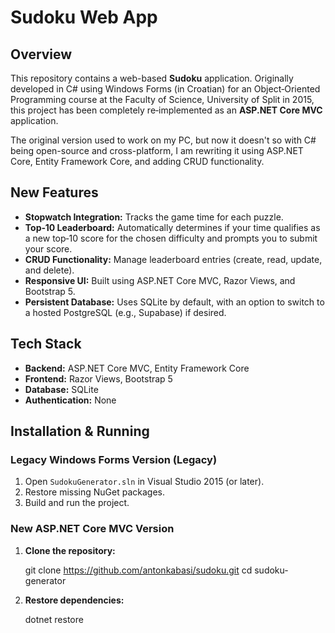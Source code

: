 # Sudoku Web App

## Overview

This repository contains a web-based **Sudoku** application. Originally developed in C# using Windows Forms (in Croatian) for an Object‑Oriented Programming course at the Faculty of Science, University of Split in 2015, this project has been completely re‑implemented as an **ASP.NET Core MVC** application.

The original version used to work on my PC, but now it doesn't so with C# being open-source and cross-platform, I am rewriting it using ASP.NET Core, Entity Framework Core, and adding CRUD functionality.

## New Features

- **Stopwatch Integration:** Tracks the game time for each puzzle.
- **Top‑10 Leaderboard:** Automatically determines if your time qualifies as a new top‑10 score for the chosen difficulty and prompts you to submit your score.
- **CRUD Functionality:** Manage leaderboard entries (create, read, update, and delete).
- **Responsive UI:** Built using ASP.NET Core MVC, Razor Views, and Bootstrap 5.
- **Persistent Database:** Uses SQLite by default, with an option to switch to a hosted PostgreSQL (e.g., Supabase) if desired.

## Tech Stack

- **Backend:** ASP.NET Core MVC, Entity Framework Core
- **Frontend:** Razor Views, Bootstrap 5
- **Database:** SQLite
- **Authentication:** None

## Installation & Running

### Legacy Windows Forms Version (Legacy)

1. Open `SudokuGenerator.sln` in Visual Studio 2015 (or later).
2. Restore missing NuGet packages.
3. Build and run the project.

### New ASP.NET Core MVC Version

1. **Clone the repository:**

   git clone https://github.com/antonkabasi/sudoku.git
   cd sudoku-generator

2. **Restore dependencies:**

   dotnet restore